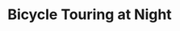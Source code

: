 ---
layout: post
category: learn
title: Bicycle Touring at Night
description: Ask people who bike tour and you will rapidly discover that most of them never tour at night. In a lot of ways, this is a smart choice because riding a bicycle at night is considered to be more dangerous than riding one in the daytime. But when proper precautions are taken, it is pretty satisfying to tour at night.
h1_title: Bicycle Touring at Night
short_text: Ask people who bike tour and you will rapidly discover that most of them never tour at night. In a lot of ways, this is a smart choice because riding a bicycle at night is considered to be more dangerous than riding one in the daytime. But when proper precautions are taken, it is pretty satisfying to tour at night.
img: "/images/learn/night-touring/1652543154_image.jpg"
#img_caption: 
isTopLevel: false
isSingleLevel: false
isArticle: true
datePublished: 2019-05-25 11:00:00 +0300
dateModified: 2022-05-14 11:00:00 +0300
#permalink: 
---